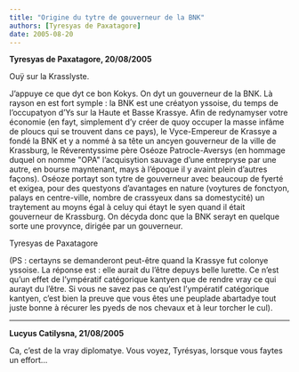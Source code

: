 ```yaml
---
title: "Origine du tytre de gouverneur de la BNK"
authors: [Tyresyas de Paxatagore]
date: 2005-08-20
---
```


**Tyresyas de Paxatagore, 20/08/2005**

Ouÿ sur la Krasslyste.

J’appuye ce que dyt ce bon Kokys. On dyt un gouverneur de la BNK. Là rayson en est fort symple : la BNK est une créatyon yssoise, du temps de l’occupatyon d’Ys sur la Haute et Basse Krassye. Afin de redynamyser votre économie (en fayt, simplement d’y créer de quoy occuper la masse infâme de ploucs qui se trouvent dans ce pays), le Vyce-Empereur de Krassye a fondé la BNK et y a nommé à sa tête un ancyen gouverneur de la ville de Krassburg, le Réverentyssime père Oséoze Patrocle-Aversys (en hommage duquel on nomme "OPA" l’acquisytion sauvage d’une entrepryse par une autre, en bourse mayntenant, mays à l’époque il y avaint plein d’autres façons). Oséoze portayt son tytre de gouverneur avec beaucoup de fyerté et exigea, pour des questyons d’avantages en nature (voytures de fonctyon, palays en centre-ville, nombre de crassyeux dans sa domestycité) un traytement au moyns égal à celuy qui étayt le syen quand il était gouverneur de Krassburg. On décyda donc que la BNK serayt en quelque sorte une provynce, dirigée par un gouverneur.

Tyresyas de Paxatagore 

(PS : certayns se demanderont peut-être quand la Krassye fut colonye yssoise. La réponse est : elle aurait du l’être depuys belle lurette. Ce n’est qu’un effet de l’ympératif catégorique kantyen que de rendre vray ce qui aurayt du l’être. Si vous ne savez pas ce qu’est l’ympératif catégorique kantyen, c’est bien la preuve que vous êtes une peuplade abartadye tout juste bonne à récurer les pyeds de nos chevaux et à leur torcher le cul).

---

**Lucyus Catilysna, 21/08/2005**

 Ca, c’est de la vray diplomatye. Vous voyez, Tyrésyas, lorsque vous faytes un effort...